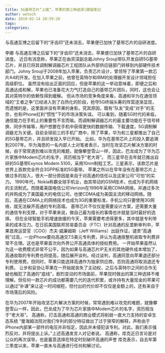 ```yaml
---
title: 5G基带芯片“上路”，苹果的第三种选择|娜姐笔记
author: wetech
date: 2019-02-14 20:59:28
tags: 
categories: 
---
```

与高通互博之后留下的“牙齿印”还未消去，苹果便已加快了基带芯片的自研进度。
<!-- more -->
李娜
与高通互博之后留下的“牙齿印”还未消去，苹果便已加快了基带芯片的自研进度。
近日有消息称，苹果正在由资深副总裁Johny Srouji带队开发自研5G基带芯片，并且已将其调制解调器芯片工程团队从外部供应链部门转移到内部硬件技术部门。Johny Srouji于2008年加入苹果，负责芯片设计，曾领导了苹果第一款芯片A4的开发。在加入苹果之前，他曾在英特尔和IBM的处理器开发设计领域担任高级职位。
虽然没有给出正面的回应，但是苹果的这一举动意味着，即便之后和高通达成和解，苹果也已准备花大力气打造自己的基带芯片团队，同时，这也会让其对英特尔的依赖性得到缓解。
但从市场的竞争角度来看，高通和华为在通信领域的“王者之争”已经进入到了白热化的阶段，抢夺5G终端头筹的阵营逐渐显现，而遗憾的是，这里面并没有苹果的身影。究其原因，既有“队友”变成“对手”的无奈，也有iPhone红利“惯性”下的市场决策失误。
可以看到，随着5G时代的来临，通信能力在手机上的重要性不言而喻。而调制解调器芯片的最主要功能在于信号转换、同步传输等，用户想要在手机中获得更快的数据传输、下载速度，5G调制解调器尤为关键。目前全球前三的手机厂商中，除了苹果，华为和三星都推出了自己的5G基带芯片，并且研发投入早已开始。
比如，华为在基带芯片上的投入要追溯到2007年。华为海思的一名内部人士对笔者表示，当时在攻坚芯片解决方案的时候，由于常常遇到难以攻克的难题，就像攀登雪山一样，因此，巴龙成为了华为芯片家族中Modem芯片的名字，资历相当于“老大哥”。
而三星早在去年就已推出自研的5G基带Exynos Modem 5100，采用10nm制程工艺。三星表示，该款芯片是世界上首款完全符合3GPP标准的5G基带。
苹果之所以在早年没有在基带芯片上做过多的投入，很大一部分原因是来自于对高通的信任以及这家公司“可怕”的实力。
1990年代，Nokia称霸全球手机业，由其带动的GSM技术，也成为手机网络的主流制式。而随着美国电信公司Verizon在1996年采用CDMA网络，并通过多次的并购成为了美国最大的电信公司，也使CDMA成为美国主流的移动网络。随后，高通在CDMA上的网络技术也成为3G的重要标准，手机公司只要使用3G网络，就无法躲开高通的专利高墙。
基带芯片不仅仅是需要设计方案，还需要大量的通信专利支撑，对于苹果来说，做自己最为擅长的事情也许就是当时最好的选择。
但在全球智能手机增速放缓的今天，苹果需要考虑得更多，其中就是专利带来的成本压力。在日前美国联邦贸易委员会（FTC）针对高通的反垄断审判中，苹果首席运营官（COO）杰夫·威廉姆斯（Jeff Williams）出庭作证，谴责“高通税”过高，一台iPhone要向高通交7.5美元专利费，并认为高通按整机收取专利费非常不合理。这也是苹果首次向外界公开高通具体的授权费用。
一开始苹果虽然认为这一收费模式非常不公平，因为如果与高通芯片IP无关的其他硬件成本增加了，高通收取的专利费也将提高，随后展开谈判。经过谈判，高通同意向苹果退还部分专利使用费。但同时，苹果只能选择高通作为独家供应商，否则高通将取消退还专利费。
让步和妥协让苹果在一开始就丧失了主动权，之后与英特尔之间的合作无疑也触犯了高通的“底线”，剧烈变动的市场面前，苹果现时做出的第三种选择不难理解。但任何一款芯片的成功都需要几代的迭代积累，或许持有大量现金的苹果可以通过“补课”来让这一时间缩短，但付出的代价却不仅仅是金额上的，还有来自于市场落后的风险。
 
 
在华为2007年开始攻坚芯片解决方案的时候，常常遇到难以攻克的难题，就像攀登雪山一样，因此，巴龙成为了华为芯片家族中Modem芯片的名字，资历相当于“老大哥”。
高通称，打击高通和高通的商业模式将削弱一直大力支持的安卓生态系统
“曼海姆法院对我们专利的部分特征做出了过于狭窄的解释，声称由于iPhone内部某一部件的电压并非恒定，因此并未侵犯该专利。对此，我们表示强烈反对，并将提出上诉。”上述高通发言人对记者说。
高通称，库克近日言论是对公众的再次误导，也是蓄意选择在特定时刻破环高通的声誉
库克表示，自去年第三季度以来，苹果一直未与高通进行任何和解讨论。
